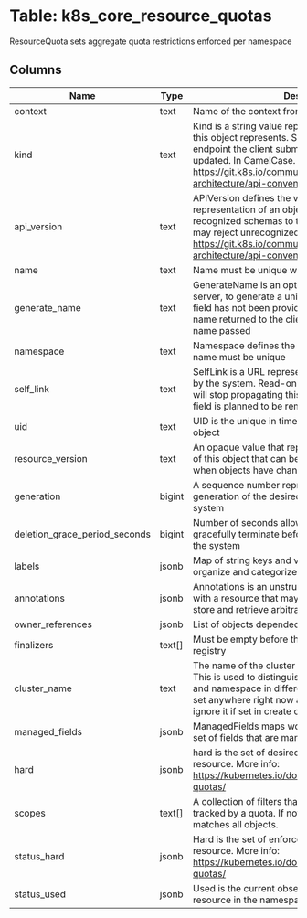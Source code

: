 
# Table: k8s_core_resource_quotas
ResourceQuota sets aggregate quota restrictions enforced per namespace
## Columns
| Name        | Type           | Description  |
| ------------- | ------------- | -----  |
|context|text|Name of the context from k8s configuration.|
|kind|text|Kind is a string value representing the REST resource this object represents. Servers may infer this from the endpoint the client submits requests to. Cannot be updated. In CamelCase. More info: https://git.k8s.io/community/contributors/devel/sig-architecture/api-conventions.md#types-kinds|
|api_version|text|APIVersion defines the versioned schema of this representation of an object. Servers should convert recognized schemas to the latest internal value, and may reject unrecognized values. More info: https://git.k8s.io/community/contributors/devel/sig-architecture/api-conventions.md#resources|
|name|text|Name must be unique within a namespace|
|generate_name|text|GenerateName is an optional prefix, used by the server, to generate a unique name ONLY IF the Name field has not been provided. If this field is used, the name returned to the client will be different than the name passed|
|namespace|text|Namespace defines the space within which each name must be unique|
|self_link|text|SelfLink is a URL representing this object. Populated by the system. Read-only.  DEPRECATED Kubernetes will stop propagating this field in 1.20 release and the field is planned to be removed in 1.21 release.|
|uid|text|UID is the unique in time and space value for this object|
|resource_version|text|An opaque value that represents the internal version of this object that can be used by clients to determine when objects have changed|
|generation|bigint|A sequence number representing a specific generation of the desired state. Populated by the system|
|deletion_grace_period_seconds|bigint|Number of seconds allowed for this object to gracefully terminate before it will be removed from the system|
|labels|jsonb|Map of string keys and values that can be used to organize and categorize (scope and select) objects|
|annotations|jsonb|Annotations is an unstructured key value map stored with a resource that may be set by external tools to store and retrieve arbitrary metadata|
|owner_references|jsonb|List of objects depended by this object|
|finalizers|text[]|Must be empty before the object is deleted from the registry|
|cluster_name|text|The name of the cluster which the object belongs to. This is used to distinguish resources with same name and namespace in different clusters. This field is not set anywhere right now and apiserver is going to ignore it if set in create or update request.|
|managed_fields|jsonb|ManagedFields maps workflow-id and version to the set of fields that are managed by that workflow|
|hard|jsonb|hard is the set of desired hard limits for each named resource. More info: https://kubernetes.io/docs/concepts/policy/resource-quotas/|
|scopes|text[]|A collection of filters that must match each object tracked by a quota. If not specified, the quota matches all objects.|
|status_hard|jsonb|Hard is the set of enforced hard limits for each named resource. More info: https://kubernetes.io/docs/concepts/policy/resource-quotas/|
|status_used|jsonb|Used is the current observed total usage of the resource in the namespace.|
